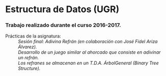 # Estructura de Datos (UGR)
### Trabajo realizado durante el curso 2016-2017.
<dl>
  <dt>Prácticas de la asignatura:</dt>
  <dd></dd>
  <dd><em> Sesión final: Adivina Refrán (en colaboración con José Fidel Ariza Álvarez).</em></dd>
  <dd><em> Desarrollo de un juego similar al ahorcado que consiste en adivinar un refrán.</em></dd>
  <dd><em> Los refranes se almacenan en un T.D.A. ÁrbolGeneral (Binary Tree Structure).</em></dd>
</dl>

